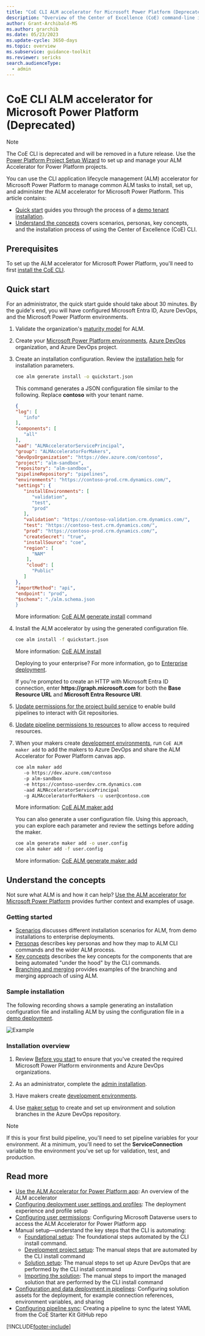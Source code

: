 ```yaml
---
title: "CoE CLI ALM accelerator for Microsoft Power Platform (Deprecated)"
description: "Overview of the Center of Excellence (CoE) command-line interface (CLI) ALM accelerator commands."
author: Grant-Archibald-MS
ms.author: grarchib
ms.date: 05/23/2023
ms.update-cycle: 3650-days
ms.topic: overview
ms.subservice: guidance-toolkit
ms.reviewer: sericks
search.audienceType: 
  - admin
---
```


# CoE CLI ALM accelerator for Microsoft Power Platform (Deprecated)

> [!NOTE]
> The CoE CLI is deprecated and will be removed in a future release. Use the [Power Platform Project Setup Wizard](../../../alm-accelerator/setup-admin-tasks.md) to set up and manage your ALM Accelerator for Power Platform projects.

You can use the CLI application lifecycle management (ALM) accelerator for Microsoft Power Platform to manage common ALM tasks to install, set up, and administer the ALM accelerator for Microsoft Power Platform. This article contains:

- [Quick start](#quick-start) guides you through the process of a [demo tenant installation](./scenarios/tenant-deployments.md#demonstration-deployment).
- [Understand the concepts](#understand-the-concepts) covers scenarios, personas, key concepts, and the installation process of using the Center of Excellence (CoE) CLI.

## Prerequisites

To set up the ALM accelerator for Microsoft Power Platform, you'll need to first [install the CoE CLI](../install.md).

## Quick start

For an administrator, the quick start guide should take about 30 minutes. By the guide's end, you will have configured Microsoft Entra ID, Azure DevOps, and the Microsoft Power Platform environments.

1. Validate the organization's [maturity model](./maturity/overview.md#quick-start) for ALM.

1. Create your [Microsoft Power Platform environments](before-you-start.md#power-platform-environment-prerequisites), [Azure DevOps](before-you-start.md#azure-devops) organization, and Azure DevOps project.

1. Create an installation configuration. Review the [installation help](https://github.com/microsoft/coe-starter-kit/tree/main/coe-cli/docs/help/alm/install.md) for installation parameters.

   ```bash
   coe alm generate install -o quickstart.json
   ```

   This command generates a JSON configuration file similar to the following. Replace **contoso** with your tenant name.

   ```json
   {
   "log": [
      "info"
   ],
   "components": [
      "all"
   ],
   "aad": "ALMAcceleratorServicePrincipal",
   "group": "ALMAcceleratorForMakers",
   "devOpsOrganization": "https://dev.azure.com/contoso",
   "project": "alm-sandbox",
   "repository": "alm-sandbox",
   "pipelineRepository": "pipelines",
   "environments": "https://contoso-prod.crm.dynamics.com/",
   "settings": {
      "installEnvironments": [
         "validation",
         "test",
         "prod"
      ],
      "validation": "https://contoso-validation.crm.dynamics.com/",
      "test": "https://contoso-test.crm.dynamics.com/",
      "prod": "https://contoso-prod.crm.dynamics.com/",
      "createSecret": "true",
      "installSource": "coe",
      "region": [
         "NAM"
       ],
       "cloud": [
         "Public"
      ]
   },
   "importMethod": "api",
   "endpoint": "prod",
   "$schema": "./alm.schema.json
   }
   ```

   More information: [CoE ALM generate install](https://aka.ms/coe-cli/help/alm/generate/install) command

1. Install the ALM accelerator by using the generated configuration file.

   ```bash
   coe alm install -f quickstart.json
   ```

   More information: [CoE ALM install](https://aka.ms/coe-cli/help/alm/install)

   Deploying to your enterprise? For more information, go to [Enterprise deployment](./scenarios/tenant-deployments.md#enterprise-deployment).

   If you're prompted to create an HTTP with Microsoft Entra ID connection, enter **https&colon;\/\/graph&period;microsoft&period;com** for both the **Base Resource URL** and **Microsoft Entra Resource URI**.

1. [Update permissions for the project build service](../../setup-almacceleratorpowerplatform.md#update-permissions-for-the-project-build-service) to enable build pipelines to interact with Git repositories.

1. [Update pipeline permissions to resources](../../setup-almacceleratorpowerplatform.md#setting-resource-access-permissions-for-pipelines) to allow access to required resources.

1. When your makers create [development environments](./development-environments.md), run `CoE ALM maker add` to add the makers to Azure DevOps and share the ALM Accelerator for Power Platform canvas app.

   ```bash
   coe alm maker add 
      -o https://dev.azure.com/contoso 
      -p alm-sandbox 
      -e https://contoso-userdev.crm.dynamics.com 
      -aad ALMAcceleratorServicePrincipal 
      -g ALMAcceleratorForMakers -u user@contoso.com
   ```

   More information: [CoE ALM maker add](https://aka.ms/coe-cli/help/alm/maker/add)

   You can also generate a user configuration file. Using this approach, you can explore each parameter and review the settings before adding the maker.

   ```bash
   coe alm generate maker add -o user.config
   coe alm maker add -f user.config
   ```

   More information: [CoE ALM generate maker add](https://github.com/microsoft/coe-starter-kit/tree/main/coe-cli/docs/help/alm/generate/maker/add.md)

## Understand the concepts

Not sure what ALM is and how it can help? [Use the ALM accelerator for Microsoft Power Platform](../../almacceleratorpowerplatform-components.md) provides further context and examples of usage.

### Getting started

- [Scenarios](./scenarios/overview.md) discusses different installation scenarios for ALM, from demo installations to enterprise deployments.
- [Personas](./personas.md) describes key personas and how they map to ALM CLI commands and the wider ALM process.
- [Key concepts](./key-concepts.md) describes the key concepts for the components that are being automated "under the hood" by the CLI commands.
- [Branching and merging](./branching-and-merging.md) provides examples of the branching and merging approach of using ALM.

### Sample installation

The following recording shows a sample generating an installation configuration file and installing ALM by using the configuration file in a [demo deployment](./scenarios/tenant-deployments.md#demonstration-deployment).

![Example](./install.svg)

### Installation overview<a name="install-overview"></a>

1. Review [Before you start](./before-you-start.md) to ensure that you've created the required Microsoft Power Platform environments and Azure DevOps organizations.

1. As an administrator, complete the [admin installation](./admin-install.md).

1. Have makers create [development environments](./development-environments.md).

1. Use [maker setup](./maker-setup.md) to create and set up environment and solution branches in the Azure DevOps repository.

>[!NOTE]
>If this is your first build pipeline, you'll need to set pipeline variables for your environment. At a minimum, you'll need to set the **ServiceConnection** variable to the environment you've set up for validation, test, and production.

## Read more

- [Use the ALM Accelerator for Power Platform app](../../almacceleratorpowerplatform-components.md): An overview of the ALM accelerator
- [Configuring deployment user settings and profiles](../../setup-almacceleratorpowerplatform-deployment-profiles.md): The deployment experience and profile setup
- [Configuring user permissions](../../setup-almacceleratorpowerplatform-users.md): Configuring Microsoft Dataverse users to access the ALM Accelerator for Power Platform app
- Manual setup—understand the key steps that the CLI is automating:
  - [Foundational setup](../../setup-almacceleratorpowerplatform.md#foundational-setup): The foundational steps automated by the CLI install command.
  - [Development project setup](../../setup-almacceleratorpowerplatform.md#development-project-setup): The manual steps that are automated by the CLI install command
  - [Solution setup](../../setup-almacceleratorpowerplatform.md#solution-setup): The manual steps to set up Azure DevOps that are performed by the CLI install command
  - [Importing the solution](../../setup-almacceleratorpowerplatform.md#importing-the-solution-and-configuring-the-app): The manual steps to import the managed solution that are performed by the CLI install command
- [Configuration and data deployment in pipelines](../../setup-almacceleratorpowerplatform-deployment-config.md): Configuring solution assets for the deployment, for example connection references, environment variables, and sharing
- [Configuring pipeline sync](../../setup-almacceleratorpowerplatform-pipeline-sync.md): Creating a pipeline to sync the latest YAML from the CoE Starter Kit GitHub repo

[!INCLUDE[footer-include](../../../../includes/footer-banner.md)]
